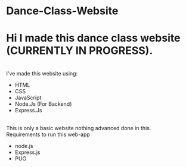 # Dance-Class-Website
<h1>Hi I made this dance class website (CURRENTLY IN PROGRESS).</h1>
<br>
I've made this website using:
<ul>
  <li>HTML</li>
  <li>CSS</li>
  <li>JavaScript</li>
  <li>Node.Js (For Backend)</li>
  <li>Express.Js</li>
  </ul>
<br>
 This is only a basic website nothing advanced done in this.
<br>
Requirements to run this web-app
 <ul>
   <li>node.js</li>
   <li>Express.js</li>
   <li>PUG</li>    
<ul>
